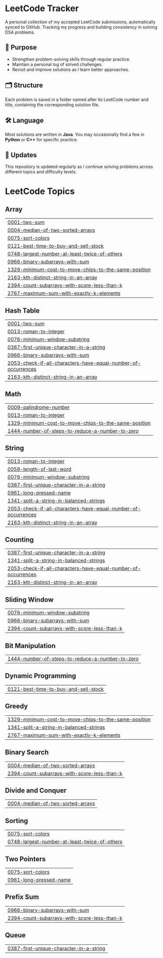 # LeetCode Tracker
A personal collection of my accepted LeetCode submissions, automatically synced to GitHub. Tracking my progress and building consistency in solving DSA problems.

## 🎯 Purpose
- Strengthen problem-solving skills through regular practice.
- Maintain a personal log of solved challenges.
- Revisit and improve solutions as I learn better approaches.

## 🗂️ Structure
Each problem is saved in a folder named after its LeetCode number and title, containing the corresponding solution file.

## 🛠️ Language
Most solutions are written in **Java**. You may occasionally find a few in **Python** or **C++** for specific practice.

## 🔄 Updates
This repository is updated regularly as I continue solving problems across different topics and difficulty levels.


<!---LeetCode Topics Start-->
# LeetCode Topics
## Array
|  |
| ------- |
| [0001-two-sum](https://github.com/ramyashreemk44/LeetCode/tree/master/0001-two-sum) |
| [0004-median-of-two-sorted-arrays](https://github.com/ramyashreemk44/LeetCode/tree/master/0004-median-of-two-sorted-arrays) |
| [0075-sort-colors](https://github.com/ramyashreemk44/LeetCode/tree/master/0075-sort-colors) |
| [0121-best-time-to-buy-and-sell-stock](https://github.com/ramyashreemk44/LeetCode/tree/master/0121-best-time-to-buy-and-sell-stock) |
| [0748-largest-number-at-least-twice-of-others](https://github.com/ramyashreemk44/LeetCode/tree/master/0748-largest-number-at-least-twice-of-others) |
| [0966-binary-subarrays-with-sum](https://github.com/ramyashreemk44/LeetCode/tree/master/0966-binary-subarrays-with-sum) |
| [1329-minimum-cost-to-move-chips-to-the-same-position](https://github.com/ramyashreemk44/LeetCode/tree/master/1329-minimum-cost-to-move-chips-to-the-same-position) |
| [2163-kth-distinct-string-in-an-array](https://github.com/ramyashreemk44/LeetCode/tree/master/2163-kth-distinct-string-in-an-array) |
| [2394-count-subarrays-with-score-less-than-k](https://github.com/ramyashreemk44/LeetCode/tree/master/2394-count-subarrays-with-score-less-than-k) |
| [2767-maximum-sum-with-exactly-k-elements](https://github.com/ramyashreemk44/LeetCode/tree/master/2767-maximum-sum-with-exactly-k-elements) |
## Hash Table
|  |
| ------- |
| [0001-two-sum](https://github.com/ramyashreemk44/LeetCode/tree/master/0001-two-sum) |
| [0013-roman-to-integer](https://github.com/ramyashreemk44/LeetCode/tree/master/0013-roman-to-integer) |
| [0076-minimum-window-substring](https://github.com/ramyashreemk44/LeetCode/tree/master/0076-minimum-window-substring) |
| [0387-first-unique-character-in-a-string](https://github.com/ramyashreemk44/LeetCode/tree/master/0387-first-unique-character-in-a-string) |
| [0966-binary-subarrays-with-sum](https://github.com/ramyashreemk44/LeetCode/tree/master/0966-binary-subarrays-with-sum) |
| [2053-check-if-all-characters-have-equal-number-of-occurrences](https://github.com/ramyashreemk44/LeetCode/tree/master/2053-check-if-all-characters-have-equal-number-of-occurrences) |
| [2163-kth-distinct-string-in-an-array](https://github.com/ramyashreemk44/LeetCode/tree/master/2163-kth-distinct-string-in-an-array) |
## Math
|  |
| ------- |
| [0009-palindrome-number](https://github.com/ramyashreemk44/LeetCode/tree/master/0009-palindrome-number) |
| [0013-roman-to-integer](https://github.com/ramyashreemk44/LeetCode/tree/master/0013-roman-to-integer) |
| [1329-minimum-cost-to-move-chips-to-the-same-position](https://github.com/ramyashreemk44/LeetCode/tree/master/1329-minimum-cost-to-move-chips-to-the-same-position) |
| [1444-number-of-steps-to-reduce-a-number-to-zero](https://github.com/ramyashreemk44/LeetCode/tree/master/1444-number-of-steps-to-reduce-a-number-to-zero) |
## String
|  |
| ------- |
| [0013-roman-to-integer](https://github.com/ramyashreemk44/LeetCode/tree/master/0013-roman-to-integer) |
| [0058-length-of-last-word](https://github.com/ramyashreemk44/LeetCode/tree/master/0058-length-of-last-word) |
| [0076-minimum-window-substring](https://github.com/ramyashreemk44/LeetCode/tree/master/0076-minimum-window-substring) |
| [0387-first-unique-character-in-a-string](https://github.com/ramyashreemk44/LeetCode/tree/master/0387-first-unique-character-in-a-string) |
| [0961-long-pressed-name](https://github.com/ramyashreemk44/LeetCode/tree/master/0961-long-pressed-name) |
| [1341-split-a-string-in-balanced-strings](https://github.com/ramyashreemk44/LeetCode/tree/master/1341-split-a-string-in-balanced-strings) |
| [2053-check-if-all-characters-have-equal-number-of-occurrences](https://github.com/ramyashreemk44/LeetCode/tree/master/2053-check-if-all-characters-have-equal-number-of-occurrences) |
| [2163-kth-distinct-string-in-an-array](https://github.com/ramyashreemk44/LeetCode/tree/master/2163-kth-distinct-string-in-an-array) |
## Counting
|  |
| ------- |
| [0387-first-unique-character-in-a-string](https://github.com/ramyashreemk44/LeetCode/tree/master/0387-first-unique-character-in-a-string) |
| [1341-split-a-string-in-balanced-strings](https://github.com/ramyashreemk44/LeetCode/tree/master/1341-split-a-string-in-balanced-strings) |
| [2053-check-if-all-characters-have-equal-number-of-occurrences](https://github.com/ramyashreemk44/LeetCode/tree/master/2053-check-if-all-characters-have-equal-number-of-occurrences) |
| [2163-kth-distinct-string-in-an-array](https://github.com/ramyashreemk44/LeetCode/tree/master/2163-kth-distinct-string-in-an-array) |
## Sliding Window
|  |
| ------- |
| [0076-minimum-window-substring](https://github.com/ramyashreemk44/LeetCode/tree/master/0076-minimum-window-substring) |
| [0966-binary-subarrays-with-sum](https://github.com/ramyashreemk44/LeetCode/tree/master/0966-binary-subarrays-with-sum) |
| [2394-count-subarrays-with-score-less-than-k](https://github.com/ramyashreemk44/LeetCode/tree/master/2394-count-subarrays-with-score-less-than-k) |
## Bit Manipulation
|  |
| ------- |
| [1444-number-of-steps-to-reduce-a-number-to-zero](https://github.com/ramyashreemk44/LeetCode/tree/master/1444-number-of-steps-to-reduce-a-number-to-zero) |
## Dynamic Programming
|  |
| ------- |
| [0121-best-time-to-buy-and-sell-stock](https://github.com/ramyashreemk44/LeetCode/tree/master/0121-best-time-to-buy-and-sell-stock) |
## Greedy
|  |
| ------- |
| [1329-minimum-cost-to-move-chips-to-the-same-position](https://github.com/ramyashreemk44/LeetCode/tree/master/1329-minimum-cost-to-move-chips-to-the-same-position) |
| [1341-split-a-string-in-balanced-strings](https://github.com/ramyashreemk44/LeetCode/tree/master/1341-split-a-string-in-balanced-strings) |
| [2767-maximum-sum-with-exactly-k-elements](https://github.com/ramyashreemk44/LeetCode/tree/master/2767-maximum-sum-with-exactly-k-elements) |
## Binary Search
|  |
| ------- |
| [0004-median-of-two-sorted-arrays](https://github.com/ramyashreemk44/LeetCode/tree/master/0004-median-of-two-sorted-arrays) |
| [2394-count-subarrays-with-score-less-than-k](https://github.com/ramyashreemk44/LeetCode/tree/master/2394-count-subarrays-with-score-less-than-k) |
## Divide and Conquer
|  |
| ------- |
| [0004-median-of-two-sorted-arrays](https://github.com/ramyashreemk44/LeetCode/tree/master/0004-median-of-two-sorted-arrays) |
## Sorting
|  |
| ------- |
| [0075-sort-colors](https://github.com/ramyashreemk44/LeetCode/tree/master/0075-sort-colors) |
| [0748-largest-number-at-least-twice-of-others](https://github.com/ramyashreemk44/LeetCode/tree/master/0748-largest-number-at-least-twice-of-others) |
## Two Pointers
|  |
| ------- |
| [0075-sort-colors](https://github.com/ramyashreemk44/LeetCode/tree/master/0075-sort-colors) |
| [0961-long-pressed-name](https://github.com/ramyashreemk44/LeetCode/tree/master/0961-long-pressed-name) |
## Prefix Sum
|  |
| ------- |
| [0966-binary-subarrays-with-sum](https://github.com/ramyashreemk44/LeetCode/tree/master/0966-binary-subarrays-with-sum) |
| [2394-count-subarrays-with-score-less-than-k](https://github.com/ramyashreemk44/LeetCode/tree/master/2394-count-subarrays-with-score-less-than-k) |
## Queue
|  |
| ------- |
| [0387-first-unique-character-in-a-string](https://github.com/ramyashreemk44/LeetCode/tree/master/0387-first-unique-character-in-a-string) |
<!---LeetCode Topics End-->